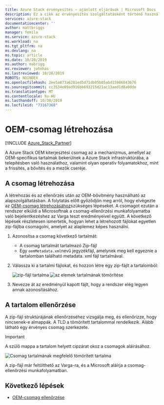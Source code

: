 ```yaml
---
title: Azure Stack érvényesítés – ajánlott eljárások | Microsoft Docs
description: Ez a cikk az érvényesítés szolgáltatásként történő használatának ajánlott eljárásait ismerteti.
services: azure-stack
documentationcenter: ''
author: mattbriggs
manager: femila
ms.service: azure-stack
ms.workload: na
ms.tgt_pltfrm: na
ms.devlang: na
ms.topic: article
ms.date: 10/28/2019
ms.author: mabrigg
ms.reviewer: johnhas
ms.lastreviewed: 10/28/2019
ROBOTS: NOINDEX
ms.openlocfilehash: 2ee5a873a6281ed5d71db05b05abd15986043676
ms.sourcegitcommit: cc3534e09ad916bb693215d21ac13aed1d8a0dde
ms.translationtype: MT
ms.contentlocale: hu-HU
ms.lasthandoff: 10/30/2019
ms.locfileid: "73167368"
---
```

# <a name="create-an-oem-package"></a>OEM-csomag létrehozása

[!INCLUDE [Azure_Stack_Partner](./includes/azure-stack-partner-appliesto.md)]

A Azure Stack OEM kiterjesztési csomag az a mechanizmus, amellyel az OEM-specifikus tartalmak bekerülnek a Azure Stack infrastruktúrába, a telepítésben való használathoz, valamint olyan operatív folyamatokhoz, mint a frissítés, a bővítés és a mezők cseréje.

## <a name="creating-the-package"></a>A csomag létrehozása

A létrehozás és az ellenőrzés után az OEM-bővítmény használható az alapszolgáltatásban.  A folytatás előtt győződjön meg arról, hogy elvégezte az [OEM-csomag létrehozásához](https://microsoft.sharepoint.com/:w:/r/teams/cloudsolutions/Sacramento/_layouts/15/Doc.aspx?sourcedoc=%7BD7406069-7661-419C-B3B1-B6A727AB3972%7D&file=Azure%20Stack%20OEM%20Extension%20Package.docx&action=default&mobileredirect=true)szükséges lépéseket. A csomagot ezután a rendszer elküldi a Microsoftnak a csomag-ellenőrzési munkafolyamatba való bejelentkezéshez az Varga teszt eredményeivel együtt. A következő lépések részletesen ismertetik, hogyan lehet a létrehozott fájlokat egyetlen zip-fájlba csomagolni, amelyet az alaplemez képes használni.

1. Azonosítsa a csomag következő tartalmát:
    - A csomag tartalmát tartalmazó Zip-fájl
    - Egy `oemMetadata.xml`nevű jegyzékfájl, amelynek meg kell egyeznie a tartalomban található metadata. xml fájl tartalmával.

2. Válassza ki a tartalmi fájlokat, és hozzon létre egy zip-fájlt a tartalomból:

    ![zip-fájl tartalma](media/vaas-create-oem-package-1.png) ![az elemek tartalmának tömörítése](media/vaas-create-oem-package-2.png)

3. Nevezze át az eredményül kapott fájlt, hogy a rendszer elég legyen annak azonosításához.

## <a name="verifying-the-contents"></a>A tartalom ellenőrzése

A zip-fájl struktúrájának ellenőrzéséhez vizsgálja meg, és ellenőrizze, hogy nincsenek-e almappák. A TLD a tömörített tartalommal rendelkezik. Alább látható egy érvényes csomag szerkezete.
> [!IMPORTANT]
> A szülő mappa a tartalom helyett cipzárat okoz a csomagok aláírásához.

![Csomag tartalmának megfelelő tömörített tartalma](media/vaas-create-oem-package-3.png)

A zip-fájl már feltölthető az Varga-ra, és a Microsoft aláírja a csomag-ellenőrzési munkafolyamatban.

## <a name="next-steps"></a>Következő lépések

- [OEM-csomag ellenőrzése](azure-stack-vaas-validate-oem-package.md)
